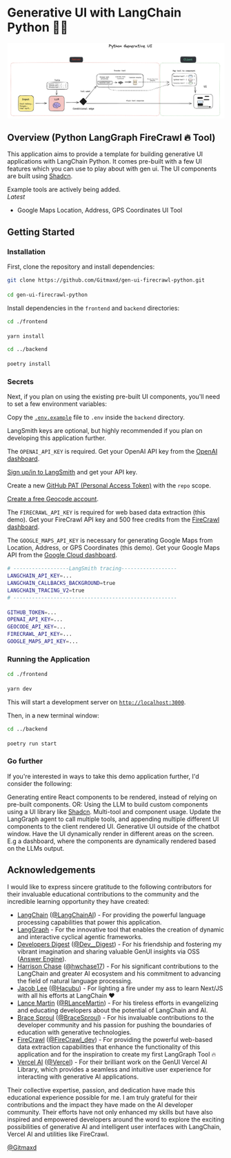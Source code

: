 # Generative UI with LangChain Python 🦜🔗

![Generative UI with LangChain Python](./frontend/public/gen_ui_diagram.png)

## Overview (Python LangGraph FireCrawl 🔥 Tool)

This application aims to provide a template for building generative UI applications with LangChain Python.
It comes pre-built with a few UI features which you can use to play about with gen ui. The UI components are built using [Shadcn](https://ui.shadcn.com/).

Example tools are actively being added.  
*Latest*
 - Google Maps Location, Address, GPS Coordinates UI Tool

## Getting Started

### Installation

First, clone the repository and install dependencies:

```bash
git clone https://github.com/Gitmaxd/gen-ui-firecrawl-python.git

cd gen-ui-firecrawl-python
```

Install dependencies in the `frontend` and `backend` directories:

```bash
cd ./frontend

yarn install
```

```bash
cd ../backend

poetry install
```

### Secrets

Next, if you plan on using the existing pre-built UI components, you'll need to set a few environment variables:

Copy the [`.env.example`](./backend/.env.example) file to `.env` inside the `backend` directory.

LangSmith keys are optional, but highly recommended if you plan on developing this application further.

The `OPENAI_API_KEY` is required. Get your OpenAI API key from the [OpenAI dashboard](https://platform.openai.com/login?launch).

[Sign up/in to LangSmith](https://smith.langchain.com/) and get your API key.

Create a new [GitHub PAT (Personal Access Token)](https://github.com/settings/tokens/new) with the `repo` scope.

[Create a free Geocode account](https://geocode.xyz/api).

The `FIRECRAWL_API_KEY` is required for web based data extraction (this demo). Get your FireCrawl API key and 500 free credits from the [FireCrawl dashboard](https://www.firecrawl.dev/account).

The `GOOGLE_MAPS_API_KEY` is necessary for generating Google Maps from Location, Address, or GPS Coordinates (this demo). Get your Google Maps API from the [Google Cloud dashboard](https://developers.google.com/maps/documentation/embed/get-api-key).
```bash
# ------------------LangSmith tracing------------------
LANGCHAIN_API_KEY=...
LANGCHAIN_CALLBACKS_BACKGROUND=true
LANGCHAIN_TRACING_V2=true
# -----------------------------------------------------

GITHUB_TOKEN=...
OPENAI_API_KEY=...
GEOCODE_API_KEY=...
FIRECRAWL_API_KEY=...
GOOGLE_MAPS_API_KEY=...
```

### Running the Application

```bash
cd ./frontend

yarn dev
```

This will start a development server on [`http://localhost:3000`](http://localhost:3000).

Then, in a new terminal window:

```bash
cd ../backend

poetry run start
```

### Go further

If you're interested in ways to take this demo application further, I'd consider the following:

Generating entire React components to be rendered, instead of relying on pre-built components. OR: Using the LLM to build custom components using a UI library like [Shadcn](https://ui.shadcn.com/).
Multi-tool and component usage. Update the LangGraph agent to call multiple tools, and appending multiple different UI components to the client rendered UI.
Generative UI outside of the chatbot window. Have the UI dynamically render in different areas on the screen. E.g a dashboard, where the components are dynamically rendered based on the LLMs output.

## Acknowledgements

I would like to express sincere gratitude to the following contributors for their invaluable educational contributions to the community and the incredible learning opportunity they have created:

- [LangChain](https://twitter.com/LangChainAI) ([@LangChainAI](https://twitter.com/LangChainAI)) - For providing the powerful language processing capabilities that power this application.
- [LangGraph](https://github.com/langchain-ai/langgraph) - For the innovative tool that enables the creation of dynamic and interactive cyclical agentic frameworks.
- [Developers Digest](https://twitter.com/Dev__Digest) ([@Dev__Digest](https://twitter.com/Dev__Digest)) - For his friendship and fostering my vibrant imagination and sharing valuable GenUI insights via OSS ([Answer Engine](https://github.com/developersdigest/llm-answer-engine)).
- [Harrison Chase](https://twitter.com/hwchase17) ([@hwchase17](https://twitter.com/hwchase17)) - For his significant contributions to the LangChain and greater AI ecosystem and his commitment to advancing the field of natural language processing.
- [Jacob Lee](https://twitter.com/@Hacubu) ([@Hacubu](https://twitter.com/Hacubu)) - For lighting a fire under my ass to learn Next/JS with all his efforts at LangChain ❤️
- [Lance Martin](https://twitter.com/RLanceMartin) ([@RLanceMartin](https://twitter.com/RLanceMartin)) - For his tireless efforts in evangelizing and educating developers about the potential of LangChain and AI.
- [Brace Sproul](https://twitter.com/BraceSproul) ([@BraceSproul](https://twitter.com/BraceSproul)) - For his invaluable contributions to the developer community and his passion for pushing the boundaries of education with generative technologies.
- [FireCrawl](https://twitter.com/FireCrawl_dev) ([@FireCrawl_dev](https://twitter.com/FireCrawl_dev)) - For providing the powerful web-based data extraction capabilities that enhance the functionality of this application and for the inspiration to create my first LangGraph Tool 🔥
- [Vercel AI](https://twitter.com/Vercel) ([@Vercel](https://twitter.com/Vercel)) - For their brilliant work on the GenUI Vercel AI Library, which provides a seamless and intuitive user experience for interacting with generative AI applications.

Their collective expertise, passion, and dedication have made this educational experience possible for me. I am truly grateful for their contributions and the impact they have made on the AI developer community. Their efforts have not only enhanced my skills but have also inspired and empowered developers around the word to explore the exciting possibilities of generative AI and intelligent user interfaces with LangChain, Vercel AI and utilities like FireCrawl.

[@Gitmaxd](https://x.com/gitmaxd)